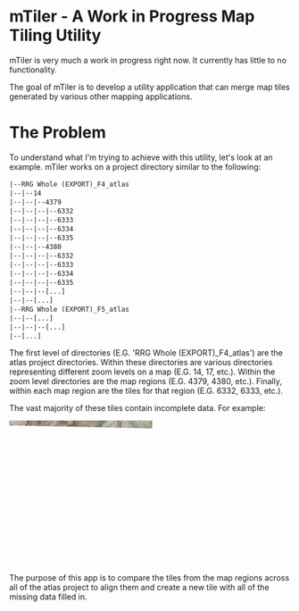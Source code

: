 # mTiler - A Work in Progress Map Tiling Utility

mTiler is very much a work in progress right now. It currently has little to no functionality.

The goal of mTiler is to develop a utility application that can merge map tiles generated by various other mapping applications.

# The Problem

To understand what I'm trying to achieve with this utility, let's look at an example. mTiler works on a project directory similar to the following:

```
|--RRG Whole (EXPORT)_F4_atlas
|--|--14
|--|--|--4379
|--|--|--|--6332
|--|--|--|--6333
|--|--|--|--6334
|--|--|--|--6335
|--|--|--4380
|--|--|--|--6332
|--|--|--|--6333
|--|--|--|--6334
|--|--|--|--6335
|--|--|--[...]
|--|--[...]
|--RRG Whole (EXPORT)_F5_atlas
|--|--[...]
|--|--|--[...]
|--[...]
```
The first level of directories (E.G. 'RRG Whole (EXPORT)_F4_atlas') are the atlas project directories. Within these directories are various directories representing different zoom levels on a map (E.G. 14, 17, etc.). Within the zoom level directories are the map regions (E.G. 4379, 4380, etc.). Finally, within each map region are the tiles for that region (E.G. 6332, 6333, etc.).

The vast majority of these tiles contain incomplete data. For example:

![Example of incomplete map tile](https://raw.githubusercontent.com/serialphotog/mTiler/master/Screenshots/6335.jpg)

The purpose of this app is to compare the tiles from the map regions across all of the atlas project to align them and create a new tile with all of the missing data filled in.
